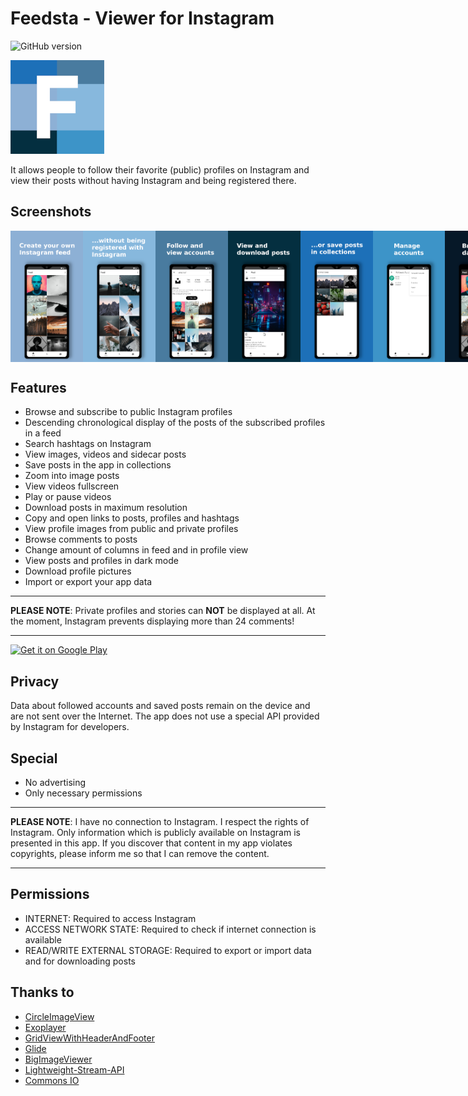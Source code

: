 # Feedsta - Viewer for Instagram

![GitHub version](https://d25lcipzij17d.cloudfront.net/badge.svg?id=gh&type=6&v=2.1.4&x2=0)

<img alt="Logo" src="/static/logo/Logo_Feedsta_final_small.png"/>

It allows people to follow their favorite (public) profiles on Instagram and view their posts without having Instagram and being registered there.

## Screenshots

<div style="display:flex;">
<img alt="App image" src="/static/screenshots/01.png" width="23%">
<img alt="App image" src="/static/screenshots/02.png" width="23%">
<img alt="App image" src="/static/screenshots/03.png" width="23%">
<img alt="App image" src="/static/screenshots/04.png" width="23%">
<img alt="App image" src="/static/screenshots/05.png" width="23%">
<img alt="App image" src="/static/screenshots/06.png" width="23%">
<img alt="App image" src="/static/screenshots/07.png" width="23%">
<img alt="App image" src="/static/screenshots/08.png" width="23%">
</div>

## Features

-   Browse and subscribe to public Instagram profiles
-   Descending chronological display of the posts of the subscribed profiles in a feed
-   Search hashtags on Instagram
-   View images, videos and sidecar posts
-   Save posts in the app in collections
-   Zoom into image posts
-   View videos fullscreen
-   Play or pause videos
-   Download posts in maximum resolution
-   Copy and open links to posts, profiles and hashtags
-   View profile images from public and private profiles
-   Browse comments to posts
-   Change amount of columns in feed and in profile view
-   View posts and profiles in dark mode
-   Download profile pictures
-   Import or export your app data

---

**PLEASE NOTE**: Private profiles and stories can **NOT** be displayed at all. At the moment, Instagram prevents displaying more than 24 comments!

---

<a href='https://play.google.com/store/apps/details?id=com.amnesica.feedsta&pcampaignid=pcampaignidMKT-Other-global-all-co-prtnr-py-PartBadge-Mar2515-1'><img alt='Get it on Google Play' src='https://play.google.com/intl/en_us/badges/static/images/badges/en_badge_web_generic.png' height='60'/></a>

## Privacy

Data about followed accounts and saved posts remain on the device and are not sent over the Internet.
The app does not use a special API provided by Instagram for developers.

## Special

-   No advertising
-   Only necessary permissions

---

**PLEASE NOTE**: I have no connection to Instagram. I respect the rights of Instagram. Only information which is publicly available on Instagram is presented in this app. If you discover that content in my app violates copyrights, please inform me so that I can remove the content.

---

## Permissions

-   INTERNET: Required to access Instagram
-   ACCESS NETWORK STATE: Required to check if internet connection is available
-   READ/WRITE EXTERNAL STORAGE: Required to export or import data and for downloading posts

## Thanks to

-   [CircleImageView](https://github.com/hdodenhof/CircleImageView)
-   [Exoplayer](https://github.com/google/ExoPlayer)
-   [GridViewWithHeaderAndFooter](https://github.com/liaohuqiu/android-GridViewWithHeaderAndFooter)
-   [Glide](https://github.com/bumptech/glide)
-   [BigImageViewer](https://github.com/Piasy/BigImageViewer)
-   [Lightweight-Stream-API](https://github.com/aNNiMON/Lightweight-Stream-API)
-   [Commons IO](https://github.com/apache/commons-io)
